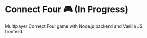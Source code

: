 # Connect Four 🎮 (In Progress)

Multiplayer Connect Four game with Node.js backend and Vanilla JS frontend.

